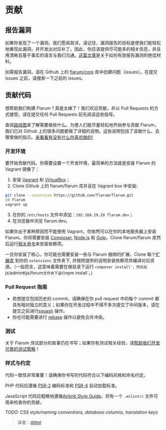 # 贡献

## 报告漏洞

如果你发现了一个漏洞，我们愿闻其详。请记住，漏洞报告的目标是使我们能轻松地重现此漏洞，并开发出对应补丁。因此，你应该提供尽可能多的相关信息，并且用清晰且基于事实的语言与我们沟通。[这篇文章](http://www.chiark.greenend.org.uk/~sgtatham/bugs.html)是关于如何有效报告漏洞的绝佳材料。

如需报告漏洞，请在 Github 上的 [flarum/core](https://github.com/flarum/core/issues) 库中创建问题（issues）。在提交 issues 之前，请搜索一下之前的 issues。

## 贡献代码

想帮助我们构建 Flarum？真是太棒了！我们欢迎贡献，并以 Pull Requests 的方式接受。请在提交任何 Pull Requests 前先阅读这些指导。

查阅[路线图](https://github.com/justjavac/flarum/issues/3)来了解需要做些什么。为使人们能尽量轻松地开始参与贡献 Flarum，我们已对 Github 上的很多问题都做了详细的说明。这些说明包括了该做什么、去哪里做的指示。[来看看有没有什么你喜欢做的!](https://github.com/flarum/core/issues?q=is%3Aopen+is%3Aissue+label%3A%22Good+for+New+Contributors%22)

### 开发环境

要开始贡献代码，你需要设置一个开发环境，最简单的方法就是安装 Flarum 的 Vagrant 镜像了：

1. 安装 [Vagrant](https://www.vagrantup.com) 和 [VirtualBox](https://www.virtualbox.org)；
2. Clone Github 上的 flarum/flarum 库并且在 Vagrant box 中安装:

```bash
git clone --recursive https://github.com/flarum/flarum.git
cd flarum
vagrant up
```

3. 在你的 `/etc/hosts` 文件中添加：`192.168.29.29 flarum.dev`；
4. 在浏览器中浏览 flarum.dev。

如果你出于某种原因而不能使用 Vagrant，你依然可以在你的本地服务器上安装 Flarum。你将需要安装 [Composer](https://getcomposer.org/), [Node.js](https://nodejs.org/) 和 [Gulp](http://gulpjs.com/)。Clone flarum/flarum 库然后运行[相关命令](https://github.com/flarum/flarum/blob/master/flarum/vagrant/environment.sh)来安装依赖项。

一旦你安装了核心，你可能也需要安装一些与 Flarum 捆绑的扩展。Clone 每个[扩展库](https://github.com/flarum) 到你的 `extensions` 文件夹下, 并按照提供的说明安装依赖项并编译对应资源。（一般而言，这意味着需要在根目录下运行 `composer install'，然后在 `js/admin` 和 `js/forum` 文件夹下运行 `npm install`。）

### Pull Request 指南

* 若想提交包括历史的 commit，请确保在你 pull request 中的每个 commit 都具有相对独立的意义；如果你在开发过程中不得不多次提交了中间版本，请在提交之前进行[squash](http://git-scm.com/book/en/Git-Tools-Rewriting-History) 操作。
* 你也可能需要进行 [rebase](http://git-scm.com/book/en/Git-Branching-Rebasing) 操作以避免合并冲突。

### 测试

关于 Flarum 测试部分的故事仍在书写；如果你有测试相关经验，请[帮助我们开发可靠的测试策略](https://github.com/flarum/core/issues/)！

### 样式与约定

代码一致性非常重要！请确保你书写的代码符合以下编码风格和命名约定。

PHP 代码应遵循 [PSR-2](https://github.com/php-fig/fig-standards/blob/master/accepted/PSR-2-coding-style-guide.md) 编码标准和 [PSR-4](https://github.com/php-fig/fig-standards/blob/master/accepted/PSR-4-autoloader.md) 自动加载标准。

JavaScript 代码应粗略地遵循[Airbnb Style Guide](https://github.com/airbnb/javascript)。将有一个 `.eslintrc` 文件可用来检查你的贡献。

*TODO: CSS style/naming conventions, database columns, translation keys*

> 译者：[@ttnl](https://github.com/ttnl)  
